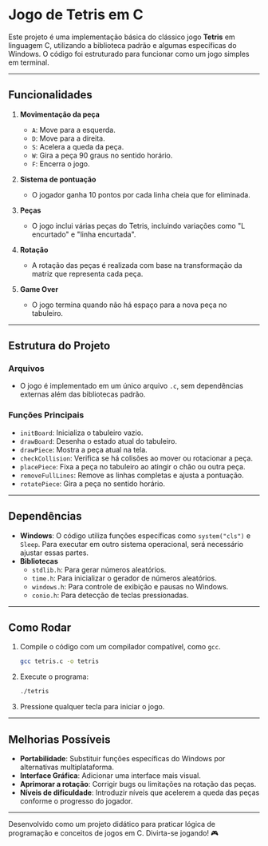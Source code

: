 # Jogo de Tetris em C

Este projeto é uma implementação básica do clássico jogo **Tetris** em linguagem C, utilizando a biblioteca padrão e algumas específicas do Windows. O código foi estruturado para funcionar como um jogo simples em terminal.

---

## Funcionalidades
1. **Movimentação da peça**
   - `A`: Move para a esquerda.
   - `D`: Move para a direita.
   - `S`: Acelera a queda da peça.
   - `W`: Gira a peça 90 graus no sentido horário.
   - `F`: Encerra o jogo.

2. **Sistema de pontuação**
   - O jogador ganha 10 pontos por cada linha cheia que for eliminada.

3. **Peças**
   - O jogo inclui várias peças do Tetris, incluindo variações como "L encurtado" e "linha encurtada".

4. **Rotação**
   - A rotação das peças é realizada com base na transformação da matriz que representa cada peça.

5. **Game Over**
   - O jogo termina quando não há espaço para a nova peça no tabuleiro.

---

## Estrutura do Projeto
### Arquivos
- O jogo é implementado em um único arquivo `.c`, sem dependências externas além das bibliotecas padrão.

### Funções Principais
- `initBoard`: Inicializa o tabuleiro vazio.
- `drawBoard`: Desenha o estado atual do tabuleiro.
- `drawPiece`: Mostra a peça atual na tela.
- `checkCollision`: Verifica se há colisões ao mover ou rotacionar a peça.
- `placePiece`: Fixa a peça no tabuleiro ao atingir o chão ou outra peça.
- `removeFullLines`: Remove as linhas completas e ajusta a pontuação.
- `rotatePiece`: Gira a peça no sentido horário.

---

## Dependências
- **Windows**: O código utiliza funções específicas como `system("cls")` e `Sleep`. Para executar em outro sistema operacional, será necessário ajustar essas partes.
- **Bibliotecas**
  - `stdlib.h`: Para gerar números aleatórios.
  - `time.h`: Para inicializar o gerador de números aleatórios.
  - `windows.h`: Para controle de exibição e pausas no Windows.
  - `conio.h`: Para detecção de teclas pressionadas.

---

## Como Rodar
1. Compile o código com um compilador compatível, como `gcc`.
   ```bash
   gcc tetris.c -o tetris
   ```
2. Execute o programa:
   ```bash
   ./tetris
   ```
3. Pressione qualquer tecla para iniciar o jogo.

---

## Melhorias Possíveis
- **Portabilidade**: Substituir funções específicas do Windows por alternativas multiplataforma.
- **Interface Gráfica**: Adicionar uma interface mais visual.
- **Aprimorar a rotação**: Corrigir bugs ou limitações na rotação das peças.
- **Níveis de dificuldade**: Introduzir níveis que acelerem a queda das peças conforme o progresso do jogador.

---

Desenvolvido como um projeto didático para praticar lógica de programação e conceitos de jogos em C. Divirta-se jogando! 🎮
